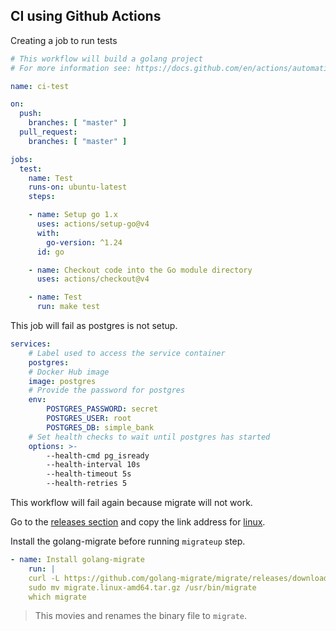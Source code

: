## CI using Github Actions

Creating a job to run tests

```yml
# This workflow will build a golang project
# For more information see: https://docs.github.com/en/actions/automating-builds-and-tests/building-and-testing-go

name: ci-test

on:
  push:
    branches: [ "master" ]
  pull_request:
    branches: [ "master" ]

jobs:
  test:
    name: Test
    runs-on: ubuntu-latest
    steps:

    - name: Setup go 1.x
      uses: actions/setup-go@v4
      with:
        go-version: ^1.24
      id: go

    - name: Checkout code into the Go module directory
      uses: actions/checkout@v4

    - name: Test
      run: make test
```

This job will fail as postgres is not setup.

```yml
services:
    # Label used to access the service container
    postgres:
    # Docker Hub image
    image: postgres
    # Provide the password for postgres
    env:
        POSTGRES_PASSWORD: secret
        POSTGRES_USER: root
        POSTGRES_DB: simple_bank
    # Set health checks to wait until postgres has started
    options: >-
        --health-cmd pg_isready
        --health-interval 10s
        --health-timeout 5s
        --health-retries 5
```

This workflow will fail again because migrate will not work.

Go to the [releases section](https://github.com/golang-migrate/migrate/releases) and copy the link address for [linux](https://github.com/golang-migrate/migrate/releases/download/v4.18.3/migrate.linux-amd64.tar.gz).

Install the golang-migrate before running `migrateup` step.

```yml
- name: Install golang-migrate
    run: |
    curl -L https://github.com/golang-migrate/migrate/releases/download/v4.18.3/migrate.linux-amd64.tar.gz | tar xvz
    sudo mv migrate.linux-amd64.tar.gz /usr/bin/migrate
    which migrate
```

> This movies and renames the binary file to `migrate`.
